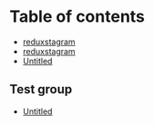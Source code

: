 # Table of contents

* [reduxstagram](README.md)
* [reduxstagram](undefined.md)
* [Untitled](untitled.md)

## Test group

* [Untitled](test-group/untitled.md)

